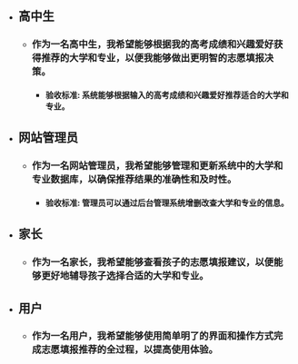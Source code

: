 + ## 高中生
	+ ### 作为一名高中生，我希望能够根据我的高考成绩和兴趣爱好获得推荐的大学和专业，以便我能够做出更明智的志愿填报决策。
		+ #### 验收标准: 系统能够根据输入的高考成绩和兴趣爱好推荐适合的大学和专业。

+ ## 网站管理员
	+ ### 作为一名网站管理员，我希望能够管理和更新系统中的大学和专业数据库，以确保推荐结果的准确性和及时性。
      + #### 验收标准: 管理员可以通过后台管理系统增删改查大学和专业的信息。

+ ## 家长
	+ ### 作为一名家长，我希望能够查看孩子的志愿填报建议，以便能够更好地辅导孩子选择合适的大学和专业。

+ ## 用户
	+ ### 作为一名用户，我希望能够使用简单明了的界面和操作方式完成志愿填报推荐的全过程，以提高使用体验。